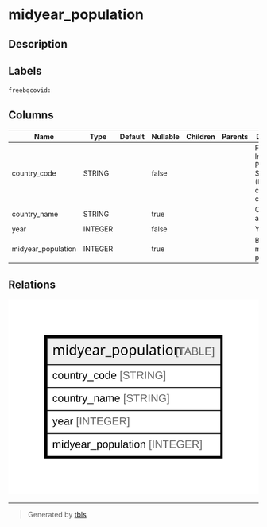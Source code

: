 # midyear_population

## Description

## Labels

`freebqcovid:`

## Columns

| Name | Type | Default | Nullable | Children | Parents | Description |
| ---- | ---- | ------- | -------- | -------- | ------- | ----------- |
| country_code | STRING |  | false |  |  | Federal Information Processing Standard (FIPS) country/area code |
| country_name | STRING |  | true |  |  | Country or area name |
| year | INTEGER |  | false |  |  | Year |
| midyear_population | INTEGER |  | true |  |  | Both sexes midyear population |

## Relations

![er](midyear_population.svg)

---

> Generated by [tbls](https://github.com/k1LoW/tbls)
